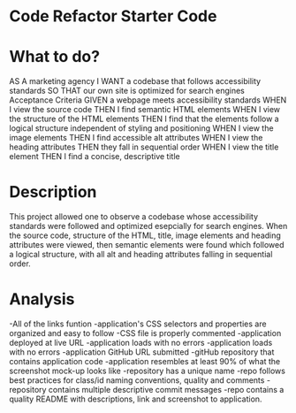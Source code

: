 # Code Refactor Starter Code

# What to do?
AS A marketing agency
I WANT a codebase that follows accessibility standards
SO THAT our own site is optimized for search engines
Acceptance Criteria
GIVEN a webpage meets accessibility standards
WHEN I view the source code
THEN I find semantic HTML elements
WHEN I view the structure of the HTML elements
THEN I find that the elements follow a logical structure independent of styling and positioning
WHEN I view the image elements
THEN I find accessible alt attributes
WHEN I view the heading attributes
THEN they fall in sequential order
WHEN I view the title element
THEN I find a concise, descriptive title


# Description
This project allowed one to observe a codebase whose accessibility standards were followed and optimized esepcially for search engines.
When the source code, structure of the HTML, title, image elements and heading attributes were viewed, then semantic elements were found which followed a logical structure, with all alt and heading attributes falling in sequential order.

# Analysis 
-All of the links funtion
-application's CSS selectors and properties are organized and easy to follow
-CSS file is properly commented
-application deployed at live URL
-application loads with no errors
-application loads with no errors
-application GitHub URL submitted
-gitHub repository that contains application code
-application resembles at least 90% of what the screenshot mock-up looks like
-repository has a unique name
-repo follows best practices for class/id naming conventions, quality and comments
-repository contains multiple descriptive commit messages
-repo contains a quality README with descriptions, link and screenshot to application. 


